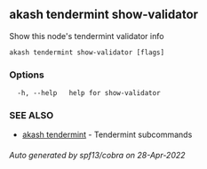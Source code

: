 ## akash tendermint show-validator

Show this node's tendermint validator info

```
akash tendermint show-validator [flags]
```

### Options

```
  -h, --help   help for show-validator
```

### SEE ALSO

* [akash tendermint](akash_tendermint.md)	 - Tendermint subcommands

###### Auto generated by spf13/cobra on 28-Apr-2022
